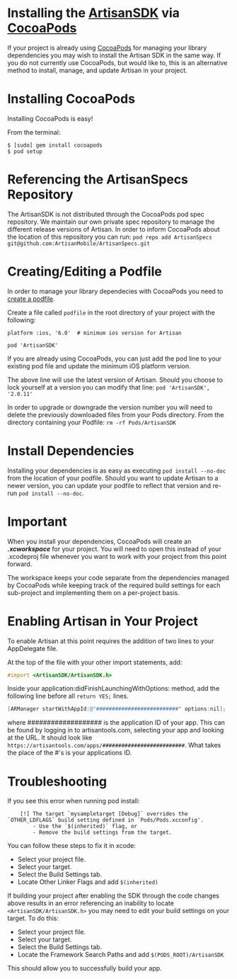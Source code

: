 Installing the [ArtisanSDK](http://www.useartisan.com) via [CocoaPods](http://www.cocoapods.org)
=================

If your project is already using [CocoaPods](http://www.cocoapods.org) for managing your library dependencies you may wish to install the Artisan SDK in the same way. If you do not currently use CocoaPods, but would like to, this is an alternative method to install, manage, and update Artisan in your project.

Installing CocoaPods
=========
Installing CocoaPods is easy!

From the terminal:
```
$ [sudo] gem install cocoapods
$ pod setup
```

Referencing the ArtisanSpecs Repository
============
The ArtisanSDK is not distributed through the CocoaPods pod spec repository. We maintain our own private spec repository to manage the different release versions of Artisan. In order to inform CocoaPods about the location of this repository you can run: 
`pod repo add ArtisanSpecs git@github.com:ArtisanMobile/ArtisanSpecs.git`

Creating/Editing a Podfile
============
In order to manage your library dependecies with CocoaPods you need to [create a podfile](http://docs.cocoapods.org/podfile.html).

Create a file called `podfile` in the root directory of your project with the following:

```
platform :ios, '6.0'  # minimum ios version for Artisan

pod 'ArtisanSDK'
```

If you are already using CocoaPods, you can just add the pod line to your existing pod file and update the minimum iOS platform version.

The above line will use the latest version of Artisan. Should you choose to lock yourself at a version you can modify that line:
`pod 'ArtisanSDK', '2.0.11'`

In order to upgrade or downgrade the version number you will need to delete the previously downloaded files from your Pods directory. From the directory containing your Podfile:
`rm -rf Pods/ArtisanSDK`


Install Dependencies
============
Installing your dependencies is as easy as executing `pod install --no-doc` from the location of your podfile. Should you want to update Artisan to a newer version, you can update your podfile to reflect that version and re-run `pod install --no-doc`.

Important
=============
When you install your dependencies, CocoaPods will create an _**.xcworkspace**_ for your project. You will need to open this instead of your .xcodeproj file whenever you want to work with your project from this point forward. 

The workspace keeps your code separate from the dependencies managed by CocoaPods while keeping track of the required build settings for each sub-project and implementing them on a per-project basis.


Enabling Artisan in Your Project
=============
To enable Artisan at this point requires the addition of two lines to your AppDelegate file.

At the top of the file with your other import statements, add:
```objective-c
#import <ArtisanSDK/ArtisanSDK.h>
```

Inside your application:didFinishLaunchingWithOptions: method, add the following line before all `return YES;` lines.
```objective-c
[ARManager startWithAppId:@"##########################" options:nil];
```
where ################### is the application ID of your app. This can be found by logging in to artisantools.com, selecting your app and looking at the URL. It should look like `https://artisantools.com/apps/##########################`. What takes the place of the #'s is your applications ID.

Troubleshooting
==============

If you see this error when running pod install:
```
    [!] The target `mysampletarget [Debug]` overrides the `OTHER_LDFLAGS` build setting defined in `Pods/Pods.xcconfig'.
        - Use the `$(inherited)` flag, or
        - Remove the build settings from the target.
```
You can follow these steps to fix it in xcode:
* Select your project file.
* Select your target.
* Select the Build Settings tab.
* Locate Other Linker Flags and add `$(inherited)`


If building your project after enabling the SDK through the code changes above results in an error referencing an inability to locate `<ArtisanSDK/ArtisanSDK.h>` you may need to edit your build settings on your target. To do this:

* Select your project file.
* Select your target.
* Select the Build Settings tab.
* Locate the Framework Search Paths and add `$(PODS_ROOT)/ArtisanSDK`

This should allow you to successfully build your app.
